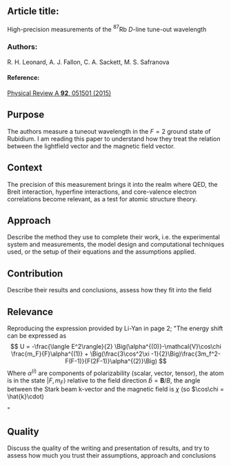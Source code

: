 ## Article title:
High-precision measurements of the $^{87}$Rb $D$-line tune-out wavelength

### Authors:
R. H. Leonard, A. J. Fallon, C. A. Sackett, M. S. Safranova

#### Reference:
[Physical Review A **92**, 051501 (2015)](https://journals.aps.org/pra/abstract/10.1103/PhysRevA.92.052501)


## Purpose

The authors measure a tuneout wavelength in the $F=2$ ground state of Rubidium. I am reading this paper to understand how they treat the relation between the lightfield vector and the magnetic field vector.

## Context

The precision of this measurement brings it into the realm where QED, the Breit interaction, hyperfine interactions, and core-valence electron correlations become relevant, as a test for atomic structure theory.

## Approach

Describe the method they use to complete their work, i.e. the experimental system and measurements, the model design and computational techniques used, or the setup of their equations and the assumptions applied.

## Contribution

Describe their results and conclusions, assess how they fit into the field

## Relevance

Reproducing the expression provided by Li-Yan in page 2;
"The energy shift can be expressed as
$$
U = -\frac{\langle E^2\rangle}{2} \Big(\alpha^{(0)}-\mathcal{V}\cos\chi \frac{m_F}{F}\alpha^{(1)} + \Big(\frac{3\cos^2\xi -1}{2}\Big)\frac{3m_f^2-F(F-1)}{F(2F-1)}\alpha^{(2)}\Big)
$$
Where $\alpha^{(i)}$ are components of polarizability (scalar, vector, tensor), the atom is in the state $|F,m_F\rangle$ relative to the field direction $\hat{b}=\textbf{B}/B$, the angle between the Stark beam k-vector and the magnetic field is $\chi$ (so $\cos\chi = \hat{k}\cdot)

"



## Quality

Discuss the quality of the writing and presentation of results, and try to assess how much you trust their assumptions, approach and conclusions
